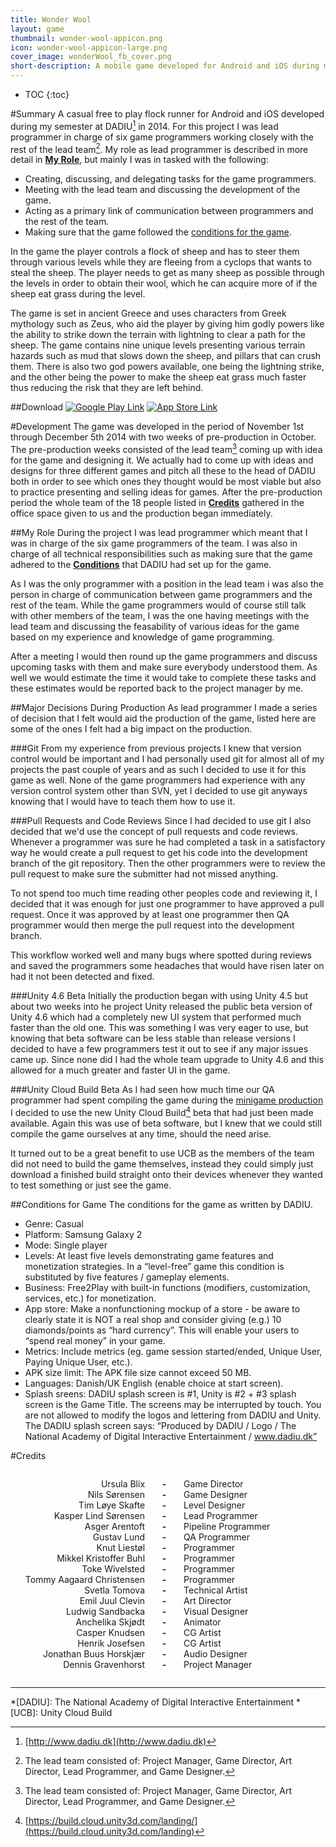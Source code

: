 ```yaml
---
title: Wonder Wool
layout: game
thumbnail: wonder-wool-appicon.png
icon: wonder-wool-appicon-large.png
cover_image: wonderWool_fb_cover.png
short-description: A mobile game developed for Android and iOS during my semester at DADIU. The game was developed over the course of a month with a team of 18 people. The game was created using Unity3D and all game code was written in C#.
---
```

* TOC
{:toc}

#Summary
A casual free to play flock runner for Android and iOS developed during my semester at DADIU[^0] in 2014. For this project I was lead programmer in charge of six game programmers working closely with the rest of the lead team[^1]. My role as lead programmer is described in more detail in **[My Role](#my-role)**, but mainly I was in tasked with the following:

- Creating, discussing, and delegating tasks for the game programmers.
- Meeting with the lead team and discussing the development of the game.
- Acting as a primary link of communication between programmers and the rest of the team.
- Making sure that the game followed the [conditions for the game](#conditions-for-game).

In the game the player controls a flock of sheep and has to steer them through various levels while they are fleeing from a cyclops that wants to steal the sheep. The player needs to get as many sheep as possible through the levels in order to obtain their wool, which he can acquire more of if the sheep eat grass during the level. 

The game is set in ancient Greece and uses characters from Greek mythology such as Zeus, who aid the player by giving him godly powers like the ability to strike down the terrain with lightning to clear a path for the sheep. The game contains nine unique levels presenting various terrain hazards such as mud that slows down the sheep, and pillars that can crush them. There is also two god powers available, one being the lightning strike, and the other being the power to make the sheep eat grass much faster thus reducing the risk that they are left behind.

##Download
[![Google Play Link]({{site.url}}/assets/Google-Play-Badge.png)](https://play.google.com/store/apps/details?id=dk.dadiu.woolympians)
[![App Store Link]({{site.url}}/assets/App-Store-Badge.svg)](https://itunes.apple.com/us/app/wonder-wool/id958953053)

#Development
The game was developed in the period of November 1st through December 5th 2014 with two weeks of pre-production in October.
The pre-production weeks consisted of the lead team[^1] coming up with idea for the game and designing it. We actually had to come up with ideas and designs for three different games and pitch all these to the head of DADIU both in order to see which ones they thought would be most viable but also to practice presenting and selling ideas for games.
After the pre-production period the whole team of the 18 people listed in **[Credits](#credits)** gathered in the office space given to us and the production began immediately.


##My Role
During the project I was lead programmer which meant that I was in charge of the six game programmers of the team. I was also in charge of all technical responsibilities such as making sure that the game adhered to the **[Conditions](#conditions-for-game)** that DADIU had set up for the game.

As I was the only programmer with a position in the lead team i was also the person in charge of communication between game programmers and the rest of the team. While the game programmers would of course still talk with other members of the team, I was the one having meetings with the lead team and discussing the feasability of various ideas for the game based on my experience and knowledge of game programming. 

After a meeting I would then round up the game programmers and discuss upcoming tasks with them and make sure everybody understood them. As well we would estimate the time it would take to complete these tasks and these estimates would be reported back to the project manager by me.

##Major Decisions During Production
As lead programmer I made a series of decision that I felt would aid the production of the game, listed here are some of the ones I felt had a big impact on the production.

###Git
From my experience from previous projects I knew that version control would be important and I had personally used git for almost all of my projects the past couple of years and as such I decided to use it for this game as well. None of the game programmers had experience with any version control system other than SVN, yet I decided to use git anyways knowing that I would have to teach them how to use it.

###Pull Requests and Code Reviews
Since I had decided to use git I also decided that we'd use the concept of pull requests and code reviews. Whenever a programmer was sure he had completed a task in a satisfactory way he would create a pull request to get his code into the development branch of the git repository. Then the other programmers were to review the pull request to make sure the submitter had not missed anything.

To not spend too much time reading other peoples code and reviewing it, I decided that it was enough for just one programmer to have approved a pull request. Once it was approved by at least one programmer then QA programmer would then merge the pull request into the development branch.

This workflow worked well and many bugs where spotted during reviews and saved the programmers some headaches that would have risen later on had it not been detected and fixed.


###Unity 4.6 Beta
Initially the production began with using Unity 4.5 but about two weeks into he project Unity released the public beta version of Unity 4.6 which had a completely new UI system that performed much faster than the old one. This was something I was very eager to use, but knowing that beta software can be less stable than release versions I decided to have a few programmers test it out to see if any major issues came up. Since none did I had the whole team upgrade to Unity 4.6 and this allowed for a much greater and faster UI in the game.

###Unity Cloud Build Beta
As I had seen how much time our QA programmer had spent compiling the game during the [minigame production]({{site.url}}/games/bunny-nights/bunnynights.html) I decided to use the new Unity Cloud Build[^2] beta that had just been made available. Again this was use of beta software, but I knew that we could still compile the game ourselves at any time, should the need arise.

It turned out to be a great benefit to use UCB as the members of the team did not need to build the game themselves, instead they could simply just download a finished build straight onto their devices whenever they wanted to test something or just see the game.

##Conditions for Game
The conditions for the game as written by DADIU.

- Genre: Casual
- Platform: Samsung Galaxy 2
- Mode: Single player
- Levels: At least five levels demonstrating game features and monetization strategies. In a “level-free” game this condition is substituted by five features / gameplay elements.
- Business: Free2Play with built-in functions (modifiers, customization, services, etc.) for monetization.  
- App store: Make a nonfunctioning mockup of a store - be aware to clearly state it is NOT a real shop and consider giving (e.g.) 10 diamonds/points as “hard currency”. This will enable your users to “spend real money” in your game. 
- Metrics: Include metrics (eg. game session started/ended, Unique User, Paying Unique User, etc.).
- APK size limit: The APK file size cannot exceed 50 MB.
- Languages: Danish/UK English (enable choice at start screen).
- Splash sreens: DADIU splash screen is #1, Unity is #2 + #3 splash screen is the Game Title. The screens may be interrupted by touch. You are not allowed to modify the logos and lettering from DADIU and Unity. The DADIU splash screen says: “Produced by DADIU / Logo / The National Academy of Digital Interactive Entertainment / www.dadiu.dk”


#Credits
<ul style='text-align: right;list-style-type: none;display: inline-block;'>

<li>Ursula Blix</li>
<li>Nils Sørensen</li>
<li>Tim Løye Skafte</li>
<li>Kasper Lind Sørensen</li>
<li>Asger Arentoft</li>
<li>Gustav Lund</li>
<li>Knut Liestøl</li>
<li>Mikkel Kristoffer Buhl</li>
<li>Toke Wivelsted</li>
<li>Tommy Aagaard Christensen</li>
<li>Svetla Tomova</li>
<li>Emil Juul Clevin</li>
<li>Ludwig Sandbacka</li>
<li>Anchelika Skjødt</li>
<li>Casper Knudsen</li>
<li>Henrik Josefsen</li>
<li>Jonathan Buus Horskjær</li>
<li>Dennis Gravenhorst</li>
 
</ul>
 
<ul style='text-align: center;list-style-type: none;font-weight: bold;display: inline-block;'>
<li>-</li>
<li>-</li>
<li>-</li>
<li>-</li>
<li>-</li>
<li>-</li>
<li>-</li>
<li>-</li>
<li>-</li>
<li>-</li>
<li>-</li>
<li>-</li>
<li>-</li>
<li>-</li>
<li>-</li>
<li>-</li>
<li>-</li>
<li>-</li>
</ul>

<ul style='text-align: left;list-style-type: none;display: inline-block;'>
<li>Game Director</li>
<li>Game Designer</li>
<li>Level Designer</li>
<li>Lead Programmer</li>
<li>Pipeline Programmer</li>
<li>QA Programmer</li>
<li>Programmer</li>
<li>Programmer</li>
<li>Programmer</li>
<li>Programmer</li>
<li>Technical Artist</li>
<li>Art Director</li>
<li>Visual Designer</li>
<li>Animator</li>
<li>CG Artist</li>
<li>CG Artist</li>
<li>Audio Designer</li>
<li>Project Manager</li>
</ul>

------
*[DADIU]: The National Academy of Digital Interactive Entertainment
*[UCB]: Unity Cloud Build
[^0]: [http://www.dadiu.dk](http://www.dadiu.dk)
[^1]: The lead team consisted of: Project Manager, Game Director, Art Director, Lead Programmer, and Game Designer.
[^2]: [https://build.cloud.unity3d.com/landing/](https://build.cloud.unity3d.com/landing)
